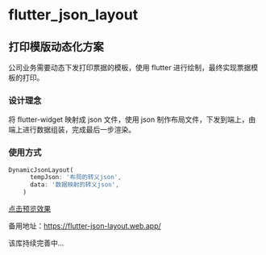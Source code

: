 # flutter_json_layout

## 打印模版动态化方案

公司业务需要动态下发打印票据的模板，使用 flutter 进行绘制，最终实现票据模板的打印。

### 设计理念

将 flutter-widget 映射成 json 文件，使用 json 制作布局文件，下发到端上，由端上进行数据组装，完成最后一步渲染。

### 使用方式
```dart
DynamicJsonLayout(
      tempJson: '布局的转义json',
      data: '数据映射的转义json',
    )
```

[点击预览效果](https://liyufengrex.github.io/flutter_json_layout_preview/)

备用地址：https://flutter-json-layout.web.app/

该库持续完善中...




